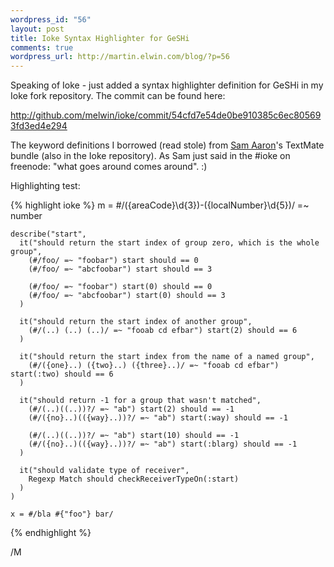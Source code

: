 ```yaml
--- 
wordpress_id: "56"
layout: post
title: Ioke Syntax Highlighter for GeSHi
comments: true
wordpress_url: http://martin.elwin.com/blog/?p=56
---
```

Speaking of Ioke - just added a syntax highlighter definition for GeSHi in my Ioke fork repository. The commit can be found here:

<a href="http://github.com/melwin/ioke/commit/54cfd7e54de0be910385c6ec805693fd3ed4e294">http://github.com/melwin/ioke/commit/54cfd7e54de0be910385c6ec805693fd3ed4e294</a>

The keyword definitions I borrowed (read stole) from <a href="http://sam.aaron.name/">Sam Aaron</a>'s TextMate bundle (also in the Ioke repository). As Sam just said in the #ioke on freenode: "what goes around comes around". :)

Highlighting test:

{% highlight ioke %}
    m = #/({areaCode}\d{3})-({localNumber}\d{5})/ =~ number

    describe("start",
      it("should return the start index of group zero, which is the whole group",
        (#/foo/ =~ "foobar") start should == 0
        (#/foo/ =~ "abcfoobar") start should == 3

        (#/foo/ =~ "foobar") start(0) should == 0
        (#/foo/ =~ "abcfoobar") start(0) should == 3
      )

      it("should return the start index of another group",
        (#/(..) (..) (..)/ =~ "fooab cd efbar") start(2) should == 6
      )

      it("should return the start index from the name of a named group",
        (#/({one}..) ({two}..) ({three}..)/ =~ "fooab cd efbar") start(:two) should == 6
      )

      it("should return -1 for a group that wasn't matched",
        (#/(..)((..))?/ =~ "ab") start(2) should == -1
        (#/({no}..)(({way}..))?/ =~ "ab") start(:way) should == -1

        (#/(..)((..))?/ =~ "ab") start(10) should == -1
        (#/({no}..)(({way}..))?/ =~ "ab") start(:blarg) should == -1
      )

      it("should validate type of receiver",
        Regexp Match should checkReceiverTypeOn(:start)
      )
    )
    
    x = #/bla #{"foo"} bar/ 
{% endhighlight %}

/M
